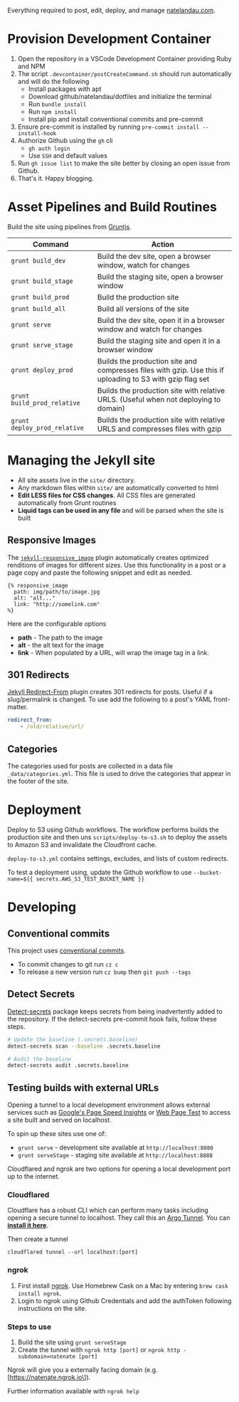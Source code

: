 Everything required to post, edit, deploy, and manage [natelandau.com](https://natelandau.com).

# Provision Development Container

1. Open the repository in a VSCode Development Container providing Ruby and NPM
2. The script `.devcontainer/postCreateCommand.sh` should run automatically and will do the following
    - Install packages with apt
    - Download github/natelandau/dotfiles and initialize the terminal
    - Run `bundle install`
    - Run `npm install`
    - Install pip and install conventional commits and pre-commit
3. Ensure pre-commit is installed by running `pre-commit install --install-hook`
4. Authorize Github using the `gh` cli
    - `gh auth login`
    - Use `SSH` and default values
5. Run `gh issue list` to make the site better by closing an open issue from Github.
6. That's it. Happy blogging.

# Asset Pipelines and Build Routines

Build the site using pipelines from [Gruntjs](https://gruntjs.com/).

| Command                      | Action                                                                                                    |
| ---------------------------- | --------------------------------------------------------------------------------------------------------- |
| `grunt build_dev`            | Build the dev site, open a browser window, watch for changes                                              |
| `grunt build_stage`          | Build the staging site, open a browser window                                                             |
| `grunt build_prod`           | Build the production site                                                                                 |
| `grunt build_all`            | Build all versions of the site                                                                            |
| `grunt serve`                | Build the dev site, open it in a browser window and watch for changes                                     |
| `grunt serve_stage`          | Build the staging site and open it in a browser window                                                    |
| `grunt deploy_prod`          | Builds the production site and compresses files with gzip. Use this if uploading to S3 with gzip flag set |
| `grunt build_prod_relative`  | Builds the production site with relative URLS. (Useful when not deploying to domain)                      |
| `grunt deploy_prod_relative` | Builds the production site with relative URLS and compresses files with gzip                              |

# Managing the Jekyll site

-   All site assets live in the `site/` directory.
-   Any markdown files within `site/` are automatically converted to html
-   **Edit LESS files for CSS changes**. All CSS files are generated automatically from Grunt routines
-   **Liquid tags can be used in any file** and will be parsed when the site is built

## Responsive Images

The [`jekyll-responsive_image`](https://github.com/wildlyinaccurate/jekyll-responsive-image) plugin automatically creates optimized renditions of images for different sizes. Use this functionality in a post or a page copy and paste the following snippet and edit as needed.

```
{% responsive_image
  path: img/path/to/image.jpg
  alt: "alt..."
  link: "http://somelink.com"
%}
```

Here are the configurable options

-   **path** - The path to the image
-   **alt** - the alt text for the image
-   **link** - When populated by a URL, will wrap the image tag in a link.

## 301 Redirects

[Jekyll Redirect-From](https://github.com/jekyll/jekyll-redirect-from) plugin creates 301 redirects for posts. Useful if a slug/permalink is changed. To use add the following to a post's YAML front-matter.

```yaml
redirect_from:
    - /old/relative/url/
```

## Categories

The categories used for posts are collected in a data file `_data/categories.yml`. This file is used to drive the categories that appear in the footer of the site.

# Deployment

Deploy to S3 using Github workflows. The workflow performs builds the production site and then uns `scripts/deploy-to-s3.sh` to deploy the assets to Amazon S3 and invalidate the Cloudfront cache.

`deploy-to-s3.yml` contains settings, excludes, and lists of custom redirects.

To test a deployment using, update the Github workflow to use `--bucket-name=${{ secrets.AWS_S3_TEST_BUCKET_NAME }}`

# Developing

## Conventional commits

This project uses [conventional commits](https://github.com/commitizen/cz-cli).

-   To commit changes to git run `cz c`
-   To release a new version run `cz bump` then `git push --tags`

## Detect Secrets

[Detect-secrets](https://github.com/Yelp/detect-secrets) package keeps secrets from being inadvertently added to the repository. If the detect-secrets pre-commit hook fails, follow these steps.

```bash
# Update the baseline (.secrets.baseline)
detect-secrets scan --baseline .secrets.baseline

# Audit the baseline
detect-secrets audit .secrets.baseline
```

## Testing builds with external URLs

Opening a tunnel to a local development environment allows external services such as [Google's Page Speed Insights](https://developers.google.com/speed/pagespeed/insights/) or [Web Page Test](https://www.webpagetest.org) to access a site built and served on localhost.

To spin up these sites use one of:

-   `grunt serve` - development site available at `http://localhost:8080`
-   `grunt serveStage` - staging site available at `http://localhost:8888`

Cloudflared and ngrok are two options for opening a local development port up to the internet.

### Cloudflared

Cloudflare has a robust CLI which can perform many tasks including opening a secure tunnel to localhost. They call this an [Argo Tunnel](https://www.cloudflare.com/products/argo-tunnel/). You can **[install it here](https://developers.cloudflare.com/argo-tunnel/downloads/)**.

Then create a tunnel

```
cloudflared tunnel --url localhost:[port]
```

### ngrok

1. First install [ngrok](https://ngrok.com). Use Homebrew Cask on a Mac by entering `brew cask install ngrok`.
1. Login to ngrok using Github Credentials and add the authToken following instructions on the site.

### Steps to use

1. Build the site using `grunt serveStage`
1. Create the tunnel with `ngrok http [port]` or `ngrok http -subdomain=natenate [port]`

Ngrok will give you a externally facing domain (e.g. \[https://natenate.ngrok.io\]).

Further information available with `ngrok help`
